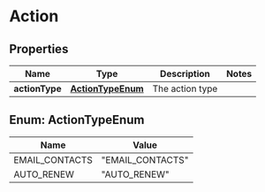 
# Action

## Properties
Name | Type | Description | Notes
------------ | ------------- | ------------- | -------------
**actionType** | [**ActionTypeEnum**](#ActionTypeEnum) | The action type | 


<a name="ActionTypeEnum"></a>
## Enum: ActionTypeEnum
Name | Value
---- | -----
EMAIL_CONTACTS | &quot;EMAIL_CONTACTS&quot;
AUTO_RENEW | &quot;AUTO_RENEW&quot;



